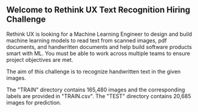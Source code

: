 ## Welcome to Rethink UX Text Recognition Hiring Challenge
Rethink UX is looking for a Machine Learning Engineer to design and build machine learning models to read text from scanned images, pdf documents, and handwritten documents and help build software products smart with ML. You must be able to work across multiple teams to ensure project objectives are met.

The aim of this challenge is to recognize handwritten text in the given images.

The "TRAIN" directory contains 165,480 images and the corresponding labels are provided in "TRAIN.csv". The "TEST" directory contains 20,685 images for prediction.

